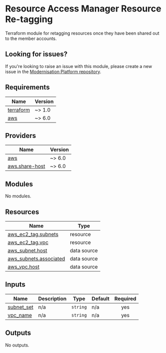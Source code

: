# Resource Access Manager Resource Re-tagging

Terraform module for retagging resources once they have been shared out to the member accounts.

## Looking for issues?
If you're looking to raise an issue with this module, please create a new issue in the [Modernisation Platform repository](https://github.com/ministryofjustice/modernisation-platform/issues).

<!-- BEGIN_TF_DOCS -->
## Requirements

| Name | Version |
|------|---------|
| <a name="requirement_terraform"></a> [terraform](#requirement\_terraform) | ~> 1.0 |
| <a name="requirement_aws"></a> [aws](#requirement\_aws) | ~> 6.0 |

## Providers

| Name | Version |
|------|---------|
| <a name="provider_aws"></a> [aws](#provider\_aws) | ~> 6.0 |
| <a name="provider_aws.share-host"></a> [aws.share-host](#provider\_aws.share-host) | ~> 6.0 |

## Modules

No modules.

## Resources

| Name | Type |
|------|------|
| [aws_ec2_tag.subnets](https://registry.terraform.io/providers/hashicorp/aws/latest/docs/resources/ec2_tag) | resource |
| [aws_ec2_tag.vpc](https://registry.terraform.io/providers/hashicorp/aws/latest/docs/resources/ec2_tag) | resource |
| [aws_subnet.host](https://registry.terraform.io/providers/hashicorp/aws/latest/docs/data-sources/subnet) | data source |
| [aws_subnets.associated](https://registry.terraform.io/providers/hashicorp/aws/latest/docs/data-sources/subnets) | data source |
| [aws_vpc.host](https://registry.terraform.io/providers/hashicorp/aws/latest/docs/data-sources/vpc) | data source |

## Inputs

| Name | Description | Type | Default | Required |
|------|-------------|------|---------|:--------:|
| <a name="input_subnet_set"></a> [subnet\_set](#input\_subnet\_set) | n/a | `string` | n/a | yes |
| <a name="input_vpc_name"></a> [vpc\_name](#input\_vpc\_name) | n/a | `string` | n/a | yes |

## Outputs

No outputs.
<!-- END_TF_DOCS -->